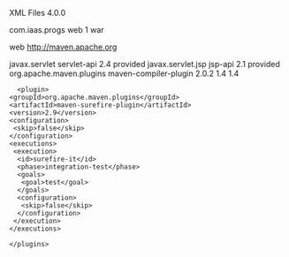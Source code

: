 XML Files
<project xmlns="http://maven.apache.org/POM/4.0.0" xmlns:xsi="http://www.w3.org/2001/XMLSchema-instance"
  xsi:schemaLocation="http://maven.apache.org/POM/4.0.0 http://maven.apache.org/xsd/maven-4.0.0.xsd">
  <modelVersion>4.0.0</modelVersion>

  <groupId>com.iaas.progs</groupId>
  <artifactId>web</artifactId>
  <version>1</version>
  <packaging>war</packaging>

  <name>web</name>
  <url>http://maven.apache.org</url>

  <dependencies>
    <dependency>
      <groupId>javax.servlet</groupId>
      <artifactId>servlet-api</artifactId>
      <version>2.4</version>
      <scope>provided</scope>
    </dependency>
    <dependency>
      <groupId>javax.servlet.jsp</groupId>
      <artifactId>jsp-api</artifactId>
      <version>2.1</version>
      <scope>provided</scope>
    </dependency>
  </dependencies>

  <build>
    <plugins>
      <plugin>
        <groupId>org.apache.maven.plugins</groupId>
        <artifactId>maven-compiler-plugin</artifactId>
        <version>2.0.2</version>
        <configuration>
          <source>1.4</source>
          <target>1.4</target>
        </configuration>
      </plugin>
	  
	  <plugin>
    <groupId>org.apache.maven.plugins</groupId>
    <artifactId>maven-surefire-plugin</artifactId>
    <version>2.9</version>
    <configuration>
     <skip>false</skip>
    </configuration>
    <executions>
     <execution>
      <id>surefire-it</id>
      <phase>integration-test</phase>
      <goals>
       <goal>test</goal>
      </goals>
      <configuration>
       <skip>false</skip>
      </configuration>
     </execution>
    </executions>
   </plugin>
   
    </plugins>
  </build>
</project>
